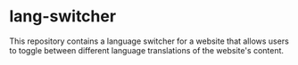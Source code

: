# lang-switcher
This repository contains a language switcher for a website that allows users to toggle between different language translations of the website's content.
